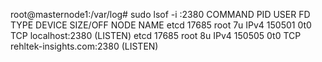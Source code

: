 

root@masternode1:/var/log# sudo lsof -i :2380
COMMAND   PID USER   FD   TYPE DEVICE SIZE/OFF NODE NAME
etcd    17685 root    7u  IPv4 150501      0t0  TCP localhost:2380 (LISTEN)
etcd    17685 root    8u  IPv4 150505      0t0  TCP rehltek-insights.com:2380 (LISTEN)


